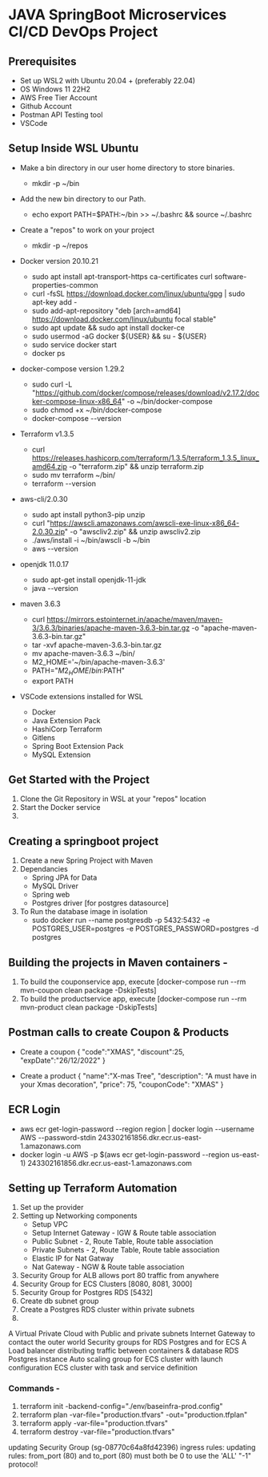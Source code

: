 # JAVA SpringBoot Microservices CI/CD DevOps Project

## Prerequisites
- Set up WSL2 with Ubuntu 20.04 + (preferably 22.04)
- OS Windows 11 22H2
- AWS Free Tier Account
- Github Account
- Postman API Testing tool 
- VSCode 

## Setup Inside WSL Ubuntu
- Make a bin directory in our user home directory to store binaries.
    - mkdir -p ~/bin

- Add the new bin directory to our Path.
    - echo export PATH=\$PATH:~/bin >> ~/.bashrc && source ~/.bashrc

- Create a "repos" to work on your project
    - mkdir -p ~/repos

- Docker version 20.10.21
    - sudo apt install apt-transport-https ca-certificates curl software-properties-common
    - curl -fsSL https://download.docker.com/linux/ubuntu/gpg | sudo apt-key add -
    - sudo add-apt-repository "deb [arch=amd64] https://download.docker.com/linux/ubuntu focal stable"
    - sudo apt update && sudo apt install docker-ce
    - sudo usermod -aG docker ${USER} && su - ${USER}
    - sudo service docker start
    - docker ps

- docker-compose version 1.29.2
    - sudo curl -L "https://github.com/docker/compose/releases/download/v2.17.2/docker-compose-linux-x86_64" -o ~/bin/docker-compose
    - sudo chmod +x ~/bin/docker-compose
    - docker-compose --version

- Terraform v1.3.5
    - curl https://releases.hashicorp.com/terraform/1.3.5/terraform_1.3.5_linux_amd64.zip -o "terraform.zip" && unzip terraform.zip
    - sudo mv terraform ~/bin/
    - terraform --version

- aws-cli/2.0.30
    - sudo apt install python3-pip unzip
    - curl "https://awscli.amazonaws.com/awscli-exe-linux-x86_64-2.0.30.zip" -o "awscliv2.zip" && unzip awscliv2.zip
    - ./aws/install -i ~/bin/awscli -b ~/bin
    - aws --version

- openjdk 11.0.17
    - sudo apt-get install openjdk-11-jdk
    - java --version

- maven 3.6.3
    - curl https://mirrors.estointernet.in/apache/maven/maven-3/3.6.3/binaries/apache-maven-3.6.3-bin.tar.gz -o "apache-maven-3.6.3-bin.tar.gz"
    - tar -xvf apache-maven-3.6.3-bin.tar.gz
    - mv apache-maven-3.6.3 ~/bin/
    - M2_HOME='~/bin/apache-maven-3.6.3'
    - PATH="$M2_HOME/bin:$PATH"
    - export PATH

- VSCode extensions installed for WSL 
    * Docker
    * Java Extension Pack 
    * HashiCorp Terraform
    * Gitlens
    * Spring Boot Extension Pack
    * MySQL Extension

## Get Started with the Project 
1. Clone the Git Repository in WSL at your "repos" location
2. Start the Docker service
3. 

## Creating a springboot project
1. Create a new Spring Project with Maven
2. Dependancies 
    - Spring JPA for Data
    - MySQL Driver 
    - Spring web 
    - Postgres driver [for postgres datasource]
3. To Run the database image in isolation
    - sudo docker run --name postgresdb -p 5432:5432 -e POSTGRES_USER=postgres -e POSTGRES_PASSWORD=postgres -d postgres

## Building the projects in Maven containers - 
1. To build the couponservice app, execute [docker-compose run --rm mvn-coupon clean package -DskipTests]
2. To build the productservice app, execute [docker-compose run --rm mvn-product clean package -DskipTests]


## Postman calls to create Coupon & Products
- Create a coupon 
{
    "code":"XMAS",
    "discount":25,
    "expDate":"26/12/2022"
}

- Create a product 
{
    "name":"X-mas Tree",
    "description": "A must have in your Xmas decoration",
    "price": 75,
    "couponCode": "XMAS"
}

## ECR Login 

- aws ecr get-login-password --region region | docker login --username AWS --password-stdin 243302161856.dkr.ecr.us-east-1.amazonaws.com
- docker login -u AWS -p $(aws ecr get-login-password --region us-east-1) 243302161856.dkr.ecr.us-east-1.amazonaws.com


## Setting up Terraform Automation
1. Set up the provider 
2. Setting up Networking components 
    - Setup VPC 
    - Setup Internet Gateway - IGW & Route table association
    - Public Subnet - 2, Route Table, Route table association 
    - Private Subnets - 2, Route Table, Route table association 
    - Elastic IP for Nat Gatway 
    - Nat Gateway - NGW & Route table association 
3. Security Group for ALB allows port 80 traffic from anywhere
4. Security Group for ECS Clusters [8080, 8081, 3000]
5. Security Group for Postgres RDS [5432]
6. Create db subnet group 
7. Create a Postgres RDS cluster within private subnets
8. 

A Virtual Private Cloud with Public and private subnets
Internet Gateway to contact the outer world
Security groups for RDS Postgres and for ECS
A Load balancer distributing traffic between containers & database
RDS Postgres instance
Auto scaling group for ECS cluster with launch configuration
ECS cluster with task and service definition

### Commands -
1. terraform init -backend-config="./env/baseinfra-prod.config"
2. terraform plan -var-file="production.tfvars" -out="production.tfplan"
3. terraform apply -var-file="production.tfvars"
4. terraform destroy -var-file="production.tfvars"

updating Security Group (sg-08770c64a8fd42396) ingress rules: updating rules: from_port (80) and to_port (80) must both be 0 to use the 'ALL' "-1" protocol!